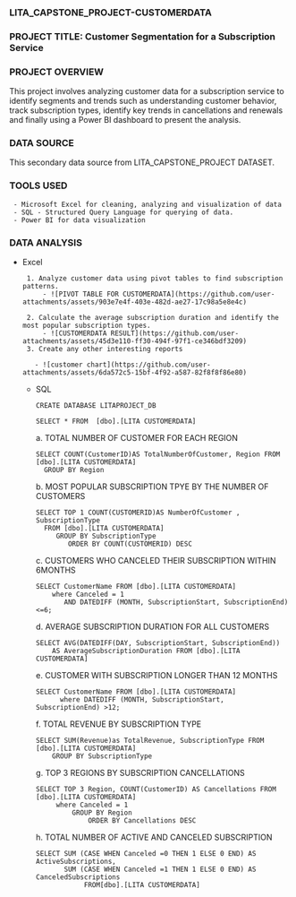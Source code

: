 ### LITA_CAPSTONE_PROJECT-CUSTOMERDATA

### PROJECT TITLE: Customer Segmentation for a Subscription Service

### PROJECT OVERVIEW
This project involves analyzing customer data for a subscription service to identify segments and trends such as understanding customer behavior, track subscription types, 
identify key trends in cancellations and renewals and finally using a Power BI dashboard to present the analysis.

### DATA SOURCE
This secondary data source from LITA_CAPSTONE_PROJECT DATASET.

### TOOLS USED
     - Microsoft Excel for cleaning, analyzing and visualization of data
     - SQL - Structured Query Language for querying of data.
     - Power BI for data visualization
          
### DATA ANALYSIS
- Excel
  
       1. Analyze customer data using pivot tables to find subscription patterns.
           - ![PIVOT TABLE FOR CUSTOMERDATA](https://github.com/user-attachments/assets/903e7e4f-403e-482d-ae27-17c98a5e8e4c)

       2. Calculate the average subscription duration and identify the most popular subscription types.
           - ![CUSTOMERDATA RESULT](https://github.com/user-attachments/assets/45d3e110-ff30-494f-97f1-ce346bdf3209)
       3. Create any other interesting reports

         - ![customer chart](https://github.com/user-attachments/assets/6da572c5-15bf-4f92-a587-82f8f8f86e80)


  - SQL

        CREATE DATABASE LITAPROJECT_DB

        SELECT * FROM  [dbo].[LITA CUSTOMERDATA]

     a. TOTAL NUMBER OF CUSTOMER FOR EACH REGION


        SELECT COUNT(CustomerID)AS TotalNumberOfCustomer, Region FROM [dbo].[LITA CUSTOMERDATA]
          GROUP BY Region


     b. MOST POPULAR SUBSCRIPTION TPYE BY THE NUMBER OF CUSTOMERS


        SELECT TOP 1 COUNT(CUSTOMERID)AS NumberOfCustomer , SubscriptionType
          FROM [dbo].[LITA CUSTOMERDATA]
             GROUP BY SubscriptionType
                ORDER BY COUNT(CUSTOMERID) DESC


     c. CUSTOMERS WHO CANCELED THEIR SUBSCRIPTION WITHIN 6MONTHS
 

        SELECT CustomerName FROM [dbo].[LITA CUSTOMERDATA]
            where Canceled = 1
               AND DATEDIFF (MONTH, SubscriptionStart, SubscriptionEnd) <=6;


     d. AVERAGE SUBSCRIPTION DURATION FOR ALL CUSTOMERS


        SELECT AVG(DATEDIFF(DAY, SubscriptionStart, SubscriptionEnd)) 
            AS AverageSubscriptionDuration FROM [dbo].[LITA CUSTOMERDATA]


     e. CUSTOMER WITH SUBSCRIPTION LONGER THAN 12 MONTHS


        SELECT CustomerName FROM [dbo].[LITA CUSTOMERDATA]
              where DATEDIFF (MONTH, SubscriptionStart, SubscriptionEnd) >12; 


     f. TOTAL REVENUE BY SUBSCRIPTION TYPE 


        SELECT SUM(Revenue)as TotalRevenue, SubscriptionType FROM [dbo].[LITA CUSTOMERDATA]
            GROUP BY SubscriptionType


     g. TOP 3 REGIONS BY SUBSCRIPTION CANCELLATIONS

    
        SELECT TOP 3 Region, COUNT(CustomerID) AS Cancellations FROM [dbo].[LITA CUSTOMERDATA]
             where Canceled = 1
                 GROUP BY Region
                     ORDER BY Cancellations DESC


     h. TOTAL NUMBER OF ACTIVE AND CANCELED SUBSCRIPTION


        SELECT SUM (CASE WHEN Canceled =0 THEN 1 ELSE 0 END) AS ActiveSubscriptions, 
               SUM (CASE WHEN Canceled =1 THEN 1 ELSE 0 END) AS CanceledSubscriptions
                    FROM[dbo].[LITA CUSTOMERDATA]







